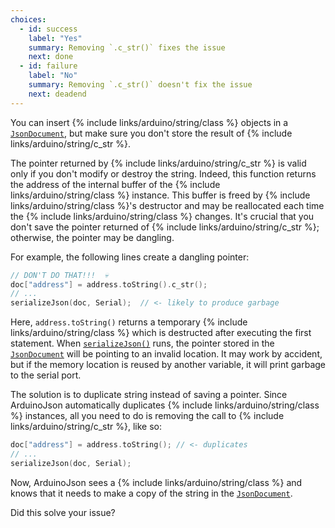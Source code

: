 ```yaml
---
choices:
  - id: success
    label: "Yes"
    summary: Removing `.c_str()` fixes the issue
    next: done
  - id: failure
    label: "No"
    summary: Removing `.c_str()` doesn't fix the issue
    next: deadend
---
```


You can insert {% include links/arduino/string/class %} objects in a [`JsonDocument`](/v6/api/jsondocument/), but make sure you don't store the result of {% include links/arduino/string/c_str %}.

The pointer returned by {% include links/arduino/string/c_str %} is valid only if you don't modify or destroy the string.
Indeed, this function returns the address of the internal buffer of the {% include links/arduino/string/class %} instance.
This buffer is freed by {% include links/arduino/string/class %}'s destructor and may be reallocated each time the  {% include links/arduino/string/class %} changes. It's crucial that you don't save the pointer returned of {% include links/arduino/string/c_str %}; otherwise, the pointer may be dangling.

For example, the following lines create a dangling pointer:

```c++
// DON'T DO THAT!!!  💀
doc["address"] = address.toString().c_str();
// ...
serializeJson(doc, Serial);  // <- likely to produce garbage
```

Here, `address.toString()` returns a temporary {% include links/arduino/string/class %} which is destructed after executing the first statement. When [`serializeJson()`](/v6/api/json/serializejson/) runs, the pointer stored in the [`JsonDocument`](/v6/api/jsondocument/) will be pointing to an invalid location. It may work by accident, but if the memory location is reused by another variable, it will print garbage to the serial port.

The solution is to duplicate string instead of saving a pointer.
Since ArduinoJson automatically duplicates {% include links/arduino/string/class %} instances, all you need to do is  removing the call to {% include links/arduino/string/c_str %}, like so:

```c++
doc["address"] = address.toString(); // <- duplicates
// ...
serializeJson(doc, Serial);
```

Now, ArduinoJson sees a {% include links/arduino/string/class %} and knows that it needs to make a copy of the string in the [`JsonDocument`](/v6/api/jsondocument/).

Did this solve your issue?